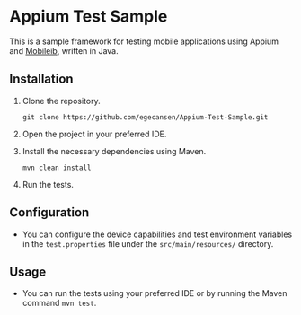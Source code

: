 # Appium Test Sample

This is a sample framework for testing mobile applications using Appium and [Mobileib](https://github.com/Umutayb/Mobileib), written in Java.

## Installation

1. Clone the repository.

    ```
    git clone https://github.com/egecansen/Appium-Test-Sample.git
    ```

2. Open the project in your preferred IDE.

3. Install the necessary dependencies using Maven.

    ```
    mvn clean install
    ```

4. Run the tests.

## Configuration

- You can configure the device capabilities and test environment variables in the `test.properties` file under the `src/main/resources/` directory.

## Usage

- You can run the tests using your preferred IDE or by running the Maven command `mvn test`.

